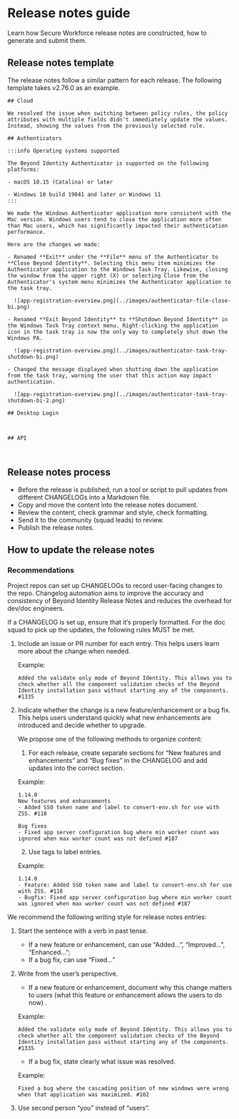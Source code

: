 # Release notes guide

Learn how Secure Workforce release notes are constructed, how to generate and submit them. 

## Release notes template

The release notes follow a similar pattern for each release. The following template takes v2.76.0 as an example. 

```
## Cloud

We resolved the issue when switching between policy rules, the policy attributes with multiple fields didn't immediately update the values. Instead, showing the values from the previously selected rule.  

## Authenticators

:::info Operating systems supported

The Beyond Identity Authenticator is supported on the following platforms:

- macOS 10.15 (Catalina) or later

- Windows 10 build 19041 and later or Windows 11
:::

We made the Windows Authenticator application more consistent with the Mac version. Windows users tend to close the application more often than Mac users, which has significantly impacted their authentication performance.

Here are the changes we made:

- Renamed **Exit** under the **File** menu of the Authenticator to **Close Beyond Identity**. Selecting this menu item minimizes the Authenticator application to the Windows Task Tray. Likewise, closing the window from the upper right (X) or selecting Close from the Authenticator's system menu minimizes the Authenticator application to the task tray.

  ![app-registration-overview.png](../images/authenticator-file-close-bi.png)

- Renamed **Exit Beyond Identity** to **Shutdown Beyond Identity** in the Windows Task Tray context menu. Right-clicking the application icon in the task tray is now the only way to completely shut down the Windows PA.

  ![app-registration-overview.png](../images/authenticator-task-tray-shutdown-bi.png)

- Changed the message displayed when shutting down the application from the task tray, warning the user that this action may impact authentication.

  ![app-registration-overview.png](../images/authenticator-task-tray-shutdown-bi-2.png)

## Desktop Login



## API



```

## Release notes process

- Before the release is published, run a tool or script to pull updates from different CHANGELOGs into a Markdown file. 
- Copy and move the content into the release notes document. 
- Review the content, check grammar and style, check formatting. 
- Send it to the community (squad leads) to review. 
- Publish the release notes. 

## How to update the release notes



### Recommendations

Project repos can set up CHANGELOGs to record user-facing changes to the repo. Changelog automation aims to improve the accuracy and consistency of Beyond Identity Release Notes and reduces the overhead for dev/doc engineers.

If a CHANGELOG is set up, ensure that it’s properly formatted. For the doc squad to pick up the updates, the following rules MUST be met. 

1. Include an issue or PR number for each entry. This helps users learn more about the change when needed. 

    Example: 
    ```
    Added the validate only mode of Beyond Identity. This allows you to check whether all the component validation checks of the Beyond Identity installation pass without starting any of the components. #1335 
    ```

2. Indicate whether the change is a new feature/enhancement or a bug fix.  This helps users understand quickly what new enhancements are introduced and decide whether to upgrade. 

    We propose one of the following methods to organize content:
    1) For each release, create separate sections for “New features and enhancements” and “Bug fixes” in the CHANGELOG and add updates into the correct section. 

    Example: 
    ```
    1.14.0 
    New features and enhancements
    - Added SSO token name and label to convert-env.sh for use with ZSS. #118 
    
    Bug fixes
    - Fixed app server configuration bug where min worker count was ignored when max worker count was not defined #187
    ```

   2) Use tags to label entries. 

   Example:
   ``` 
   1.14.0 
   - Feature: Added SSO token name and label to convert-env.sh for use with ZSS. #118 
   - Bugfix: Fixed app server configuration bug where min worker count was ignored when max worker count was not defined #187
   ```

We recommend the following writing style for release notes entries:

1. Start the sentence with a verb in past tense. 
   - If a new feature or enhancement, can use “Added...”, “Improved...”, “Enhanced...”;
   - If a bug fix, can use “Fixed...”
2. Write from the user’s perspective. 
    - If a new feature or enhancement, document why this change matters to users (what this feature or enhancement allows the users to do now) . 

    Example: 
    ```
    Added the validate only mode of Beyond Identity. This allows you to check whether all the component validation checks of the Beyond Identity installation pass without starting any of the components. #1335
    ```
   - If a bug fix, state clearly what issue was resolved. 

   Example: 
   ```
   Fixed a bug where the cascading position of new windows were wrong when that application was maximized. #102
   ```

3. Use second person “you” instead of “users”.
